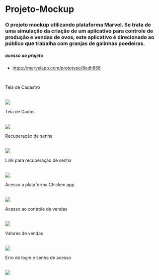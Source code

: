 # Projeto-Mockup

### O projeto mockup utilizando plataforma Marvel. Se trata de uma simulação da criação de um aplicativo para controle de produção e vendas de ovos, este aplicativo é direcionado ao público que trabalha com granjas de galinhas poedeiras. 


##### acesso ao projeto
* https://marvelapp.com/prototype/8edh858

<html>

<head>

</head>
  
<body>
  

  </br>
  <p>Tela de Cadastro</p>
  </br>
  <img class="tela" src="Tela 1.png">

  </br>
  <p>Tela de Dados</p>
  </br>
  <img class="tela" src="Tela 2.png">

  </br>
  <p>Recuperação de senha</p>
  </br>
  <img class="tela" src="Tela 3.png">

  </br>
  <p>Link para recuperação de senha</p>
  </br>
  <img class="tela" src="Tela 4.png">

  </br>
  <p>Acesso a plataforma Chicken app</p>
  </br>
  <img class="tela" src="Tela 5.png">

  </br>
  <p>Acesso ao controle de vendas</p>
  </br>
  <img class="tela" src="Tela 6.png">

  </br>
  <p>Valores de vendas</p>
  </br>
  <img class="tela" src="Tela 7.png">

  </br>
  <p>Erro de login e senha de acesso</p>
  </br>
  <img class="tela" src="Tela 8.png">

</body>
</html>

